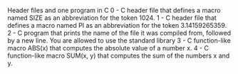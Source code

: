 Header files and one program in C
0 - C header file that defines a macro named SIZE as an abbreviation for the token 1024.
1 - C header file that defines a macro named PI as an abbreviation for the token 3.14159265359.
2 - C program that prints the name of the file it was compiled from, followed by a new line.
		You are allowed to use the standard library
3 - C function-like macro ABS(x) that computes the absolute value of a number x.
4 - C function-like macro SUM(x, y) that computes the sum of the numbers x and y.
